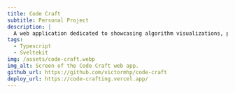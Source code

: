 ```yaml
---
title: Code Craft
subtitle: Personal Project
description: |
  A web application dedicated to showcasing algorithm visualizations, providing interactive and engaging views of various algorithms in action.
tags:
  - Typescript
  - Sveltekit
img: /assets/code-craft.webp
img_alt: Screen of the Code Craft web app.
github_url: https://github.com/victormhp/code-craft
deploy_url: https://code-crafting.vercel.app/
---
```

